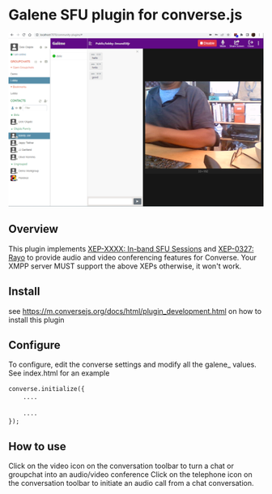 # Galene SFU plugin for converse.js

<img src="https://github.com/conversejs/community-plugins/blob/master/packages/galene/galene.png?raw=true" />

## Overview
This plugin implements [XEP-XXXX: In-band SFU Sessions](https://igniterealtime.github.io/openfire-galene-plugin/xep/index.html) and [XEP-0327: Rayo](https://xmpp.org/extensions/xep-0327.html) to provide audio and video conferencing features for Converse.
Your XMPP server MUST support the above XEPs otherwise, it won't work.
## Install
see https://m.conversejs.org/docs/html/plugin_development.html on how to install this plugin

## Configure
To configure, edit the converse settings and modify all the galene_  values. See index.html for an example

```
converse.initialize({
    ....

    ....
});
```

## How to use
Click on the video icon on the conversation toolbar to turn a chat or groupchat into an audio/video conference
Click on the telephone icon on the conversation toolbar to initiate an audio call from a chat conversation.
